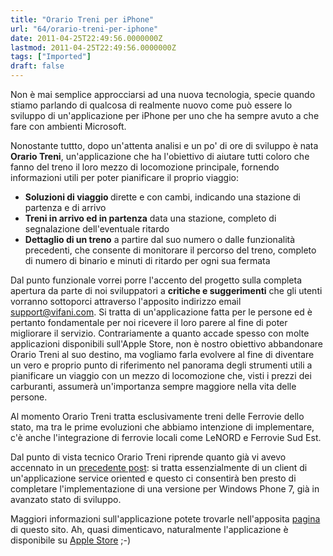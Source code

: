```yaml
---
title: "Orario Treni per iPhone"
url: "64/orario-treni-per-iphone"
date: 2011-04-25T22:49:56.0000000Z
lastmod: 2011-04-25T22:49:56.0000000Z
tags: ["Imported"]
draft: false
---
```

<p>
	Non è mai semplice approcciarsi ad una nuova tecnologia, specie quando stiamo parlando di qualcosa di realmente nuovo come può essere lo sviluppo di un'applicazione per iPhone per uno che ha sempre avuto a che fare con ambienti Microsoft.</p>
<p>
	Nonostante tuttto, dopo un'attenta analisi e un po' di ore di sviluppo è nata <strong>Orario Treni</strong>, un'applicazione che ha l'obiettivo di aiutare tutti coloro che fanno del treno il loro mezzo di locomozione principale, fornendo informazioni utili per poter pianificare il proprio viaggio:</p>
<ul>
	<li>
		<strong>Soluzioni di viaggio </strong>dirette e con cambi, indicando una stazione di partenza e di arrivo</li>
	<li>
		<strong>Treni in arrivo ed in partenza</strong> data una stazione, completo di segnalazione dell'eventuale ritardo</li>
	<li>
		<strong>Dettaglio di un treno</strong> a partire dal suo numero o dalle funzionalità precedenti, che consente di monitorare il percorso del treno, completo di numero di binario e minuti di ritardo per ogni sua fermata</li>
</ul>
<p>
	Dal punto funzionale vorrei porre l'accento del progetto sulla completa apertura da parte di noi sviluppatori a <strong>critiche e suggerimenti</strong> che gli utenti vorranno sottoporci attraverso l'apposito indirizzo email <a href="mailto:support@vifani.com">support@vifani.com</a>. Si tratta di un'applicazione fatta per le persone ed è pertanto fondamentale per noi ricevere il loro parere al fine di poter migliorare il servizio. Contrariamente a quanto accade spesso con molte applicazioni disponibili sull'Apple Store, non è nostro obiettivo abbandonare Orario Treni al suo destino, ma vogliamo farla evolvere al fine di diventare un vero e proprio punto di riferimento nel panorama degli strumenti utili a pianificare un viaggio con un mezzo di locomozione che, visti i prezzi dei carburanti, assumerà un'importanza sempre maggiore nella vita delle persone.</p>
<p>
	Al momento Orario Treni tratta esclusivamente treni delle Ferrovie dello stato, ma tra le prime evoluzioni che abbiamo intenzione di implementare, c'è anche l'integrazione di ferrovie locali come LeNORD e Ferrovie Sud Est.</p>
<p>
	Dal punto di vista tecnico Orario Treni riprende quanto già vi avevo accennato in un <a href="http://www.vifani.com/Blog/44/sviluppo-mobile-cross-os-con--net" target="_blank">precedente post</a>: si tratta essenzialmente di un client di un'applicazione service oriented e questo ci consentirà ben presto di completare l'implementazione di una versione per Windows Phone 7, già in avanzato stato di sviluppo.</p>
<p>
	Maggiori informazioni sull'applicazione potete trovarle nell'apposita <a href="http://www.vifani.com/MobileApp/63/orario-treni" target="_blank">pagina</a> di questo sito. Ah, quasi dimenticavo, naturalmente l'applicazione è disponibile su <a href="http://itunes.apple.com/it/app/orario-treni/id433018440?mt=8&ls=1" target="_blank">Apple Store</a> ;-)</p>
